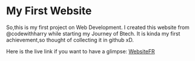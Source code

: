 # My First Website
So,this is my first project on Web Development.
I created this website from @codewithharry while starting my Journey of Btech.
It is kinda my first achievement,so thought of collecting it in github xD.

Here is the live link if you want to have a glimpse:
[WebsiteFR](https://horizonchaser12.github.io/MyFirstWebsite/)
